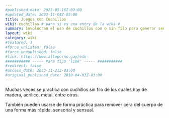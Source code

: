 ```yaml
---
#published_date: 2023-05-16Z-03:00
#updated_date: 2023-11-04Z-03:00
title: Juegos con Cuchillos
wiki: cuchillos # para si es una entry de la wiki #
summary: Involucran el uso de cuchillos con o sin filo para generar sensaciones, miedo (fear play), dolor (pain play) y cortes (blood play) como parte de un juego de roles.
layout: wiki
category: wiki
#featured: 1
#force_unlisted: false
#force_unpublished: false
#link: https://www.altoporno.gay/edu
########### ----- Para tipo 'link' ----- ###########
#redirect: false
#access_date: 2023-11-21Z-03:00
#original_published_date: 2010-04-03Z-03:00
---
```


Muchas veces se practica con cuchillos sin filo de los cuales hay de madera, acrílico, metal, entre otros.

También pueden usarse de forma práctica para remover cera del cuerpo de una forma más rápida, sensorial y sensual.
